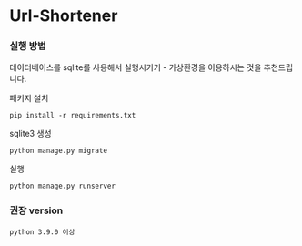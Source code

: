 # Url-Shortener


### 실행 방법

데이터베이스를 sqlite를 사용해서 실행시키기 - 가상환경을 이용하시는 것을 추천드립니다.

패키지 설치
```
pip install -r requirements.txt
```

sqlite3 생성 
```
python manage.py migrate
```

실행
```
python manage.py runserver
```

### 권장 version
```
python 3.9.0 이상
```
